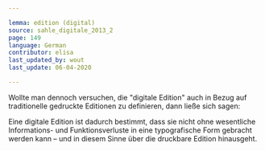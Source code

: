 ```yaml
---

lemma: edition (digital)
source: sahle_digitale_2013_2
page: 149
language: German
contributor: elisa
last_updated_by: wout
last_update: 06-04-2020

---
```


Wollte man dennoch versuchen, die "digitale Edition" auch in Bezug auf traditionelle gedruckte Editionen zu definieren, dann ließe sich sagen:

Eine digitale Edition ist dadurch bestimmt, dass sie nicht ohne wesentliche Informations- und Funktionsverluste in eine typografische Form gebracht werden kann – und in diesem Sinne über die druckbare Edition hinausgeht.
